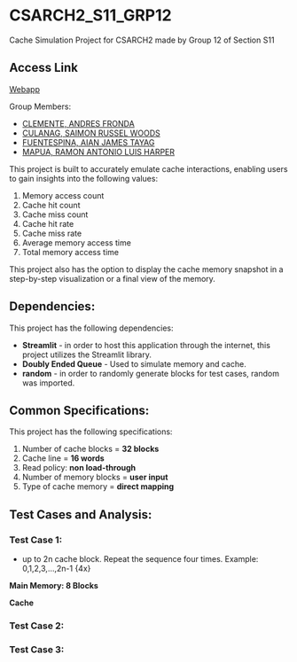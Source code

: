 # CSARCH2_S11_GRP12
Cache Simulation Project for CSARCH2 made by Group 12 of Section S11

## Access Link
[Webapp](https://csarch2s11grp12.streamlit.app/)

Group Members:
* [CLEMENTE, ANDRES FRONDA](https://github.com/piptxt)
* [CULANAG, SAIMON RUSSEL WOODS](https://github.com/Sai-RWC)
* [FUENTESPINA, AIAN JAMES TAYAG](https://github.com/4thDimensionDuck)
* [MAPUA, RAMON ANTONIO LUIS HARPER](https://github.com/ramonmapua)

This project is built to accurately emulate cache interactions, enabling users to gain insights into the following values:
1. Memory access count
2. Cache hit count
3. Cache miss count
4. Cache hit rate
5. Cache miss rate
6. Average memory access time
7. Total memory access time
   
This project also has the option to display the cache memory snapshot in a step-by-step visualization or a final view of the memory.

## Dependencies:
This project has the following dependencies:

* **Streamlit** - in order to host this application through the internet, this project utilizes the Streamlit library.
* **Doubly Ended Queue** - Used to simulate memory and cache.
* **random** - in order to randomly generate blocks for test cases, random was imported.

## Common Specifications:
This project has the following specifications:
1. Number of cache blocks = **32 blocks** 
2. Cache line = **16 words** 
3. Read policy: **non load-through** 
4. Number of memory blocks = **user input**
5. Type of cache memory = **direct mapping**
   
## Test Cases and Analysis:

### Test Case 1:
* up to 2n cache block. Repeat the sequence four times. Example: 0,1,2,3,…,2n-1 {4x} 


**Main Memory: 8 Blocks**


**Cache**



### Test Case 2:  


### Test Case 3: 

